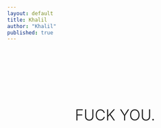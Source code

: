 ```yaml
---
layout: default
title: Khalil
author: "Khalil"
published: true
---
```

 
<h1 style="font-weight:300;font-family:var(--font-main-bold);text-align:center;font-size:35px;padding-top:100px;">FUCK YOU.</h1>